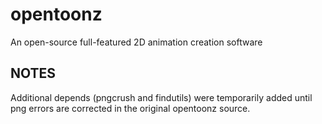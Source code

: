 # opentoonz
An open-source full-featured 2D animation creation software

## NOTES
Additional depends (pngcrush and findutils) were temporarily added
until png errors are corrected in the original opentoonz source.
